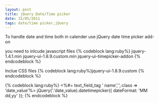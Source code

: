 ```yaml
---
layout: post
title: jQuery Date/Time picker
date: 15/05/2011
tags: date/time picker,jQuery
---
```


To handle date and time both in calender use jQuery date time picker add-on

you need to inlcude javascript files
{% codeblock lang:ruby%}
jquery-1.4.1.min
jquery-ui-1.8.9.custom.min
jquery-ui-timepicker-addon
{% endcodeblock %}

Inclue CSS files
{% codeblock lang:ruby%}jquery-ui-1.8.9.custom
{% endcodeblock %}

{% codeblock lang:ruby%}
<%#= text_field_tag ' name','',:class => 'date_value'%>
jQuery('.'date_value).datetimepicker({
  dateFormat: 'MM dd,yy'
});
{% endcodeblock %}
